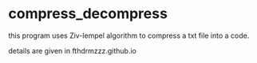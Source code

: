 # compress_decompress
this program uses Ziv-lempel algorithm to compress a txt file into a code.

details are given in fthdrmzzz.github.io
